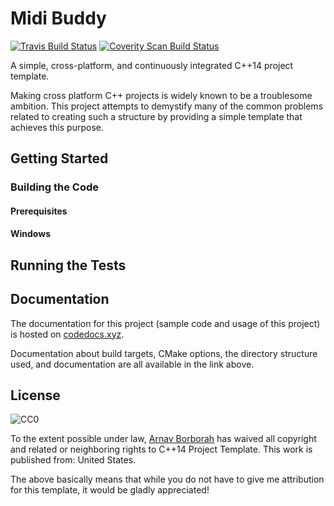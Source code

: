 # Midi Buddy

[![Travis Build Status](https://travis-ci.org/simonjung1603/ModernCMake.svg?branch=master)](https://travis-ci.org/simonjung1603/ModernCMake)
[![Coverity Scan Build Status](https://scan.coverity.com/projects/19178/badge.svg)](https://scan.coverity.com/projects/simonjung1603-moderncmake)


A simple, cross-platform, and continuously integrated C++14 project template.

Making cross platform C++ projects is widely known to be a troublesome ambition. This project attempts to demystify many of the common problems related to creating such a structure by providing a simple template that achieves this purpose.

## Getting Started

### Building the Code

#### Prerequisites

#### Windows

  
## Running the Tests

## Documentation

The documentation for this project (sample code and usage of this project) is hosted on [codedocs.xyz](https://codedocs.xyz/arnavb/cpp14-project-template/index.html).

Documentation about build targets, CMake options, the directory structure used, and documentation are all available in the link above.

## License

![CC0](http://i.creativecommons.org/p/zero/1.0/88x31.png)

To the extent possible under law, [Arnav Borborah](https://github.com/arnavb/cpp14-project-template) has waived all copyright and related or neighboring rights to C++14 Project Template. This work is published from: United States.

The above basically means that while you do not have to give me attribution for this template, it would be gladly appreciated!
